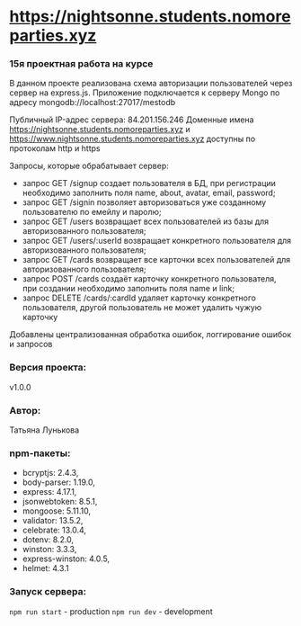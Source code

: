 # https://nightsonne.students.nomoreparties.xyz

### 15я проектная работа на курсе
В данном проекте реализована схема авторизации пользователей через сервер на express.js. Приложение подключается к серверу Mongo по адресу mongodb://localhost:27017/mestodb

Публичный IP-адрес сервера: 84.201.156.246
Доменные имена https://nightsonne.students.nomoreparties.xyz и https://www.nightsonne.students.nomoreparties.xyz доступны по протоколам http и https

Запросы, которые обрабатывает сервер:

- запрос GET /signup создает пользователя в БД, при регистрации необходимо заполнить поля name, about, avatar, email, password;
- запрос GET /signin позволяет авторизоваться уже созданному пользователю по емейлу и паролю;
- запрос GET /users возвращает всех пользователей из базы для авторизованного пользователя;
- запрос GET /users/:userId возвращает конкретного пользователя для авторизованного пользователя;
- запрос GET /cards возвращает все карточки всех пользователей для авторизованного пользователя;
- запрос POST /cards создаёт карточку конкретного пользователя, при создании необходимо заполнить поля name и link;
- запрос DELETE /cards/:cardId удаляет карточку конкретного пользователя, другой пользователь не может удалить чужую карточку

Добавлены централизованная обработка ошибок, логгирование ошибок и запросов

### Версия проекта:
v1.0.0

### Автор:
Татьяна Лунькова

### npm-пакеты:
- bcryptjs: 2.4.3,
- body-parser: 1.19.0,
- express: 4.17.1,
- jsonwebtoken: 8.5.1,
- mongoose: 5.11.10,
- validator: 13.5.2,
- celebrate: 13.0.4,
- dotenv: 8.2.0,
- winston: 3.3.3,
- express-winston: 4.0.5,
- helmet: 4.3.1

### Запуск сервера:
`npm run start` - production
`npm run dev` - development
